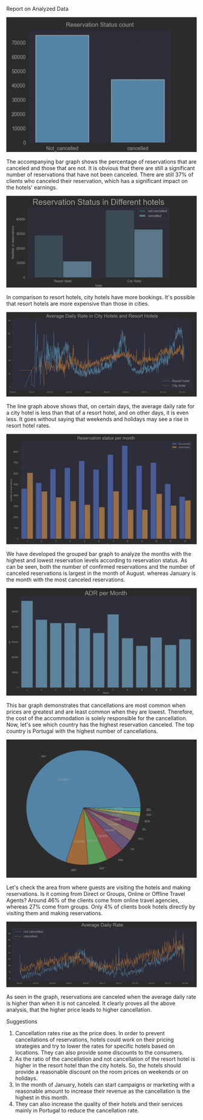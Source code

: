 Report on Analyzed Data  


![image](https://github.com/rishi1130/Hotel-Booking-Cancellation/blob/b3c95e26050dde69a8ff7375e23c609a667afda6/images/1.png)

The accompanying bar graph shows the percentage of reservations that are canceled
and those that are not. It is obvious that there are still a significant number of
reservations that have not been canceled. There are still 37% of clients who canceled
their reservation, which has a significant impact on the hotels' earnings.

![image](https://github.com/rishi1130/Hotel-Booking-Cancellation/blob/b3c95e26050dde69a8ff7375e23c609a667afda6/images/2.png)

In comparison to resort hotels, city hotels have more bookings. It's possible that resort
hotels are more expensive than those in cities.

![image](https://github.com/rishi1130/Hotel-Booking-Cancellation/blob/b3c95e26050dde69a8ff7375e23c609a667afda6/images/3.png)

The line graph above shows that, on certain days, the average daily rate for a city hotel
is less than that of a resort hotel, and on other days, it is even less. It goes without
saying that weekends and holidays may see a rise in resort hotel rates.
 

 ![image](https://github.com/rishi1130/Hotel-Booking-Cancellation/blob/b3c95e26050dde69a8ff7375e23c609a667afda6/images/4.png)
  
  
  We have developed the grouped bar graph to analyze the months with the highest and
lowest reservation levels according to reservation status. As can be seen, both the
number of confirmed reservations and the number of canceled reservations is largest
in the month of August. whereas January is the month with the most canceled
reservations.

![image](https://github.com/rishi1130/Hotel-Booking-Cancellation/blob/b3c95e26050dde69a8ff7375e23c609a667afda6/images/5.png)

This bar graph demonstrates that cancellations are most common when prices are
greatest and are least common when they are lowest. Therefore, the cost of the
accommodation is solely responsible for the cancellation.
Now, let's see which country has the highest reservation canceled. The top country is
Portugal with the highest number of cancellations.

![image](https://github.com/rishi1130/Hotel-Booking-Cancellation/blob/b3c95e26050dde69a8ff7375e23c609a667afda6/images/7.png)


Let's check the area from where guests are visiting the hotels and making reservations.
Is it coming from Direct or Groups, Online or Offline Travel Agents? Around 46% of the
clients come from online travel agencies, whereas 27% come from groups. Only 4% of
clients book hotels directly by visiting them and making reservations.


![image](https://github.com/rishi1130/Hotel-Booking-Cancellation/blob/b3c95e26050dde69a8ff7375e23c609a667afda6/images/8.png)

As seen in the graph, reservations are canceled when the average daily rate is higher
than when it is not canceled. It clearly proves all the above analysis, that the higher
price leads to higher cancellation.


  
Suggestions
1. Cancellation rates rise as the price does. In order to prevent cancellations of
reservations, hotels could work on their pricing strategies and try to lower the
rates for specific hotels based on locations. They can also provide some
discounts to the consumers.
2. As the ratio of the cancellation and not cancellation of the resort hotel is higher in
the resort hotel than the city hotels. So, the hotels should provide a reasonable
discount on the room prices on weekends or on holidays.
3. In the month of January, hotels can start campaigns or marketing with a
reasonable amount to increase their revenue as the cancellation is the highest in
this month.
4. They can also increase the quality of their hotels and their services mainly in
Portugal to reduce the cancellation rate.
